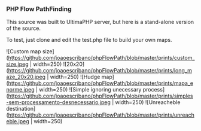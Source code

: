 ### PHP Flow PathFinding

This source was built to UltimaPHP server, but here is a stand-alone version of the source.

To test, just clone and edit the test.php file to build your own maps.

![Custom map size](https://github.com/joaoescribano/phpFlowPath/blob/master/prints/custom_size.jpeg | width=250)
![20x20](https://github.com/joaoescribano/phpFlowPath/blob/master/prints/long_maze_20x20.jpeg | width=250)
![Hudge map](https://github.com/joaoescribano/phpFlowPath/blob/master/prints/mapa_enorme.jpeg | width=250)
![Simple ignoring unecessary process](https://github.com/joaoescribano/phpFlowPath/blob/master/prints/simples-sem-processamento-desnecessario.jpeg | width=250)
![Unreacheble destination](https://github.com/joaoescribano/phpFlowPath/blob/master/prints/unreacheble.jpeg | width=250)